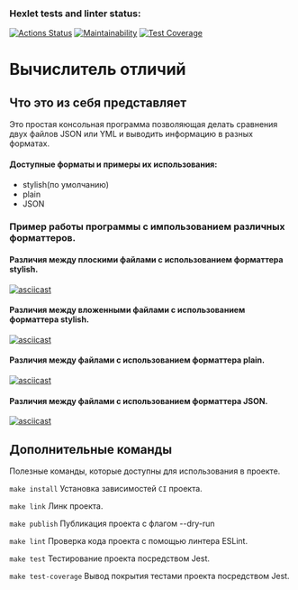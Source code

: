### Hexlet tests and linter status:
[![Actions Status](https://github.com/Dmitry1399/frontend-project-46/actions/workflows/hexlet-check.yml/badge.svg)](https://github.com/Dmitry1399/frontend-project-46/actions)
[![Maintainability](https://api.codeclimate.com/v1/badges/561e4a77817e894b9148/maintainability)](https://codeclimate.com/github/Dmitry1399/frontend-project-46/maintainability)
[![Test Coverage](https://api.codeclimate.com/v1/badges/561e4a77817e894b9148/test_coverage)](https://codeclimate.com/github/Dmitry1399/frontend-project-46/test_coverage)

# Вычислитель отличий
## Что это из себя представляет
Это простая консольная программа позволяющая делать сравнения двух файлов JSON или YML и выводить информацию в разных форматах.
#### Доступные форматы и примеры их использования:
+ stylish(по умолчанию) 
+ plain
+ JSON
### Пример работы программы с импользованием различных форматтеров.  
#### Различия между плоскими файлами с использованием форматтера stylish.
[![asciicast](https://asciinema.org/a/UOB5Ym7dqLED8z6aKCiqXSdQA.svg)](https://asciinema.org/a/UOB5Ym7dqLED8z6aKCiqXSdQA)
#### Различия между вложенными файлами с использованием форматтера stylish.
[![asciicast](https://asciinema.org/a/17KbgHUdN0X7Et7RvIHbECI7T.svg)](https://asciinema.org/a/17KbgHUdN0X7Et7RvIHbECI7T)
#### Различия между файлами с использованием форматтера plain.
[![asciicast](https://asciinema.org/a/egYa9QwHxZiCWGuMeKcsDG4zm.svg)](https://asciinema.org/a/egYa9QwHxZiCWGuMeKcsDG4zm)
#### Различия между файлами с использованием форматтера JSON.
[![asciicast](https://asciinema.org/a/ACJK5F46oQXTjIn74Z1cLS2Kp.svg)](https://asciinema.org/a/ACJK5F46oQXTjIn74Z1cLS2Kp)
## Дополнительные команды
Полезные команды, которые доступны для использования в проекте.

`make install`
Установка зависимостей `CI` проекта.

`make link`
Линк проекта.

`make publish`
Публикация проекта с флагом --dry-run

`make lint`
Проверка кода проекта с помощью линтера ESLint.

`make test`
Тестирование проекта посредством Jest.

`make test-coverage`
Вывод покрытия тестами проекта посредством Jest.
